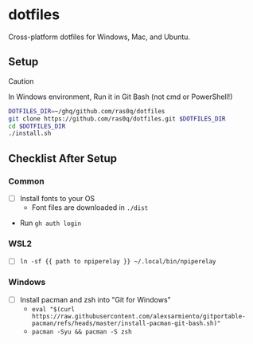 # dotfiles

Cross-platform dotfiles for Windows, Mac, and Ubuntu.

## Setup

> [!CAUTION]
> In Windows environment, Run it in Git Bash (not cmd or PowerShell!)

```bash
DOTFILES_DIR=~/ghq/github.com/ras0q/dotfiles
git clone https://github.com/ras0q/dotfiles.git $DOTFILES_DIR
cd $DOTFILES_DIR
./install.sh
```

## Checklist After Setup

### Common

- [ ] Install fonts to your OS
  - Font files are downloaded in `./dist`
- Run `gh auth login`

### WSL2

- [ ] `ln -sf {{ path to npiperelay }} ~/.local/bin/npiperelay`

### Windows

- [ ] Install pacman and zsh into "Git for Windows"
  - `eval "$(curl https://raw.githubusercontent.com/alexsarmiento/gitportable-pacman/refs/heads/master/install-pacman-git-bash.sh)"`
  - `pacman -Syu && pacman -S zsh`
